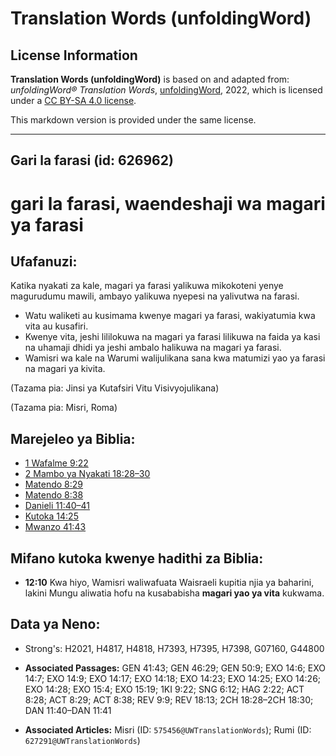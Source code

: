 # Translation Words (unfoldingWord)

## License Information

**Translation Words (unfoldingWord)** is based on and adapted from: _unfoldingWord® Translation Words_, [unfoldingWord](https://unfoldingword.org/utw), 2022, which is licensed under a [CC BY-SA 4.0 license](https://creativecommons.org/licenses/by-sa/4.0/legalcode.en).

This markdown version is provided under the same license.



--------------------------------

## Gari la farasi (id: 626962)

gari la farasi, waendeshaji wa magari ya farasi
===============================================

Ufafanuzi:
----------

Katika nyakati za kale, magari ya farasi yalikuwa mikokoteni yenye magurudumu mawili, ambayo yalikuwa nyepesi na yalivutwa na farasi.

* Watu waliketi au kusimama kwenye magari ya farasi, wakiyatumia kwa vita au kusafiri.
* Kwenye vita, jeshi lililokuwa na magari ya farasi lilikuwa na faida ya kasi na uhamaji dhidi ya jeshi ambalo halikuwa na magari ya farasi.
* Wamisri wa kale na Warumi walijulikana sana kwa matumizi yao ya farasi na magari ya kivita.

(Tazama pia: Jinsi ya Kutafsiri Vitu Visivyojulikana)

(Tazama pia: Misri, Roma)

Marejeleo ya Biblia:
--------------------

* [1 Wafalme 9:22](https://ref.ly/1Kgs9:22)
* [2 Mambo ya Nyakati 18:28–30](https://ref.ly/2Chr18:28-2Chr18:30)
* [Matendo 8:29](https://ref.ly/Acts8:29)
* [Matendo 8:38](https://ref.ly/Acts8:38)
* [Danieli 11:40–41](https://ref.ly/Dan11:40-Dan11:41)
* [Kutoka 14:25](https://ref.ly/Exod14:25)
* [Mwanzo 41:43](https://ref.ly/Gen41:43)

Mifano kutoka kwenye hadithi za Biblia:
---------------------------------------

* **12:10** Kwa hiyo, Wamisri waliwafuata Waisraeli kupitia njia ya baharini, lakini Mungu aliwatia hofu na kusababisha **magari yao ya vita** kukwama.

Data ya Neno:
-------------

* Strong's: H2021, H4817, H4818, H7393, H7395, H7398, G07160, G44800

* **Associated Passages:** GEN 41:43; GEN 46:29; GEN 50:9; EXO 14:6; EXO 14:7; EXO 14:9; EXO 14:17; EXO 14:18; EXO 14:23; EXO 14:25; EXO 14:26; EXO 14:28; EXO 15:4; EXO 15:19; 1KI 9:22; SNG 6:12; HAG 2:22; ACT 8:28; ACT 8:29; ACT 8:38; REV 9:9; REV 18:13; 2CH 18:28–2CH 18:30; DAN 11:40–DAN 11:41
* **Associated Articles:** Misri (ID: `575456@UWTranslationWords`); Rumi (ID: `627291@UWTranslationWords`)

